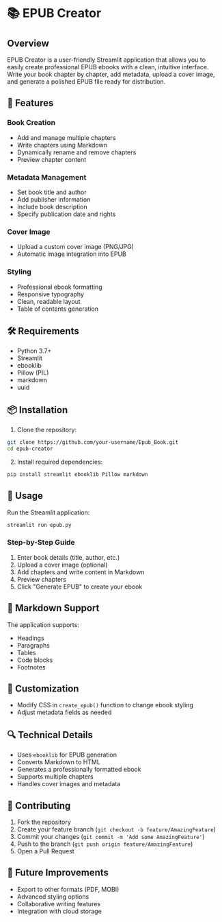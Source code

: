 # 📚 EPUB Creator

## Overview
EPUB Creator is a user-friendly Streamlit application that allows you to easily create professional EPUB ebooks with a clean, intuitive interface. Write your book chapter by chapter, add metadata, upload a cover image, and generate a polished EPUB file ready for distribution.

## 🌟 Features

### Book Creation
- Add and manage multiple chapters
- Write chapters using Markdown
- Dynamically rename and remove chapters
- Preview chapter content

### Metadata Management
- Set book title and author
- Add publisher information
- Include book description
- Specify publication date and rights

### Cover Image
- Upload a custom cover image (PNG/JPG)
- Automatic image integration into EPUB

### Styling
- Professional ebook formatting
- Responsive typography
- Clean, readable layout
- Table of contents generation

## 🛠 Requirements
- Python 3.7+
- Streamlit
- ebooklib
- Pillow (PIL)
- markdown
- uuid

## 📦 Installation

1. Clone the repository:
```bash
git clone https://github.com/your-username/Epub_Book.git
cd epub-creator
```

2. Install required dependencies:
```bash
pip install streamlit ebooklib Pillow markdown
```

## 🚀 Usage

Run the Streamlit application:
```bash
streamlit run epub.py
```

### Step-by-Step Guide
1. Enter book details (title, author, etc.)
2. Upload a cover image (optional)
3. Add chapters and write content in Markdown
4. Preview chapters
5. Click "Generate EPUB" to create your ebook

## 📝 Markdown Support
The application supports:
- Headings
- Paragraphs
- Tables
- Code blocks
- Footnotes

## 🎨 Customization
- Modify CSS in `create_epub()` function to change ebook styling
- Adjust metadata fields as needed

## 🔍 Technical Details
- Uses `ebooklib` for EPUB generation
- Converts Markdown to HTML
- Generates a professionally formatted ebook
- Supports multiple chapters
- Handles cover images and metadata

## 🤝 Contributing
1. Fork the repository
2. Create your feature branch (`git checkout -b feature/AmazingFeature`)
3. Commit your changes (`git commit -m 'Add some AmazingFeature'`)
4. Push to the branch (`git push origin feature/AmazingFeature`)
5. Open a Pull Request

## 🌈 Future Improvements
- Export to other formats (PDF, MOBI)
- Advanced styling options
- Collaborative writing features
- Integration with cloud storage
